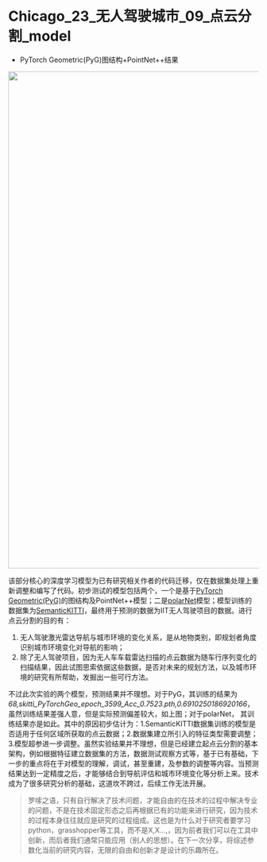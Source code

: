 # Chicago_23_无人驾驶城市_09_点云分割_model

* PyTorch Geometric(PyG)图结构+PointNet++结果

<img src="https://github.com/richieBao/python-urbanPlanning/blob/master/images/skitti_pytorchGeo_test_s.gif" width="1000">

该部分核心的深度学习模型为已有研究相关作者的代码迁移，仅在数据集处理上重新调整和编写了代码。初步测试的模型包括两个，一个是基于[PyTorch Geometric(PyG)](https://pytorch-geometric.readthedocs.io/en/latest/)的图结构及PointNet++模型；二是[polarNet](https://github.com/edwardzhou130/PolarSeg)模型；模型训练的数据集为[SemanticKITTI](http://semantic-kitti.org/)，最终用于预测的数据为IIT无人驾驶项目的数据。进行点云分割的目的有：

1. 无人驾驶激光雷达导航与城市环境的变化关系，是从地物类别，即规划者角度识别城市环境变化对导航的影响； 
2. 除了无人驾驶项目，因为无人车车载雷达扫描的点云数据为随车行序列变化的扫描结果，因此试图思索依据这些数据，是否对未来的规划方法，以及城市环境的研究有所帮助，发掘出一些可行方法。

不过此次实验的两个模型，预测结果并不理想。对于PyG，其训练的结果为*68,skitti_PyTorchGeo_epoch_3599_Acc_0.7523.pth,0.6910250186920166*，虽然训练结果差强人意，但是实际预测偏差较大，如上图；对于polarNet， 其训练结果亦是如此。其中的原因初步估计为：1.SemanticKITTI数据集训练的模型是否适用于任何区域所获取的点云数据；2.数据集建立所引入的特征类型需要调整；3.模型超参进一步调整。虽然实验结果并不理想，但是已经建立起点云分割的基本架构，例如根据特征建立数据集的方法，数据测试观察方式等，基于已有基础，下一步的重点将在于对模型的理解，调试，甚至重建，及参数的调整等内容。当预测结果达到一定精度之后，才能够结合到导航评估和城市环境变化等分析上来。技术成为了很多研究分析的基础，这道坎不跨过，后续工作无法开展。

> 罗嗦之语，只有自行解决了技术问题，才能自由的在技术的过程中解决专业的问题，不是在技术固定形态之后再根据已有的功能来进行研究，因为技术的过程本身往往就应是研究的过程组成。这也是为什么对于研究者要学习python，grasshopper等工具，而不是X,X...,，因为前者我们可以在工具中创新，而后者我们通常只能应用（别人的思想）。在下一次分享，将综述参数化当前的研究内容，无限的自由和创新才是设计的乐趣所在。
